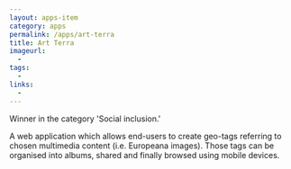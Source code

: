 ```yaml
---
layout: apps-item
category: apps
permalink: /apps/art-terra
title: Art Terra 
imageurl:
  - 
tags:
  - 
links:
  - 
---
```


Winner in the category 'Social inclusion.'

A web application which allows end-users to create geo-tags referring to chosen multimedia content (i.e. Europeana images). Those tags can be organised into albums, shared and finally browsed using mobile devices.
